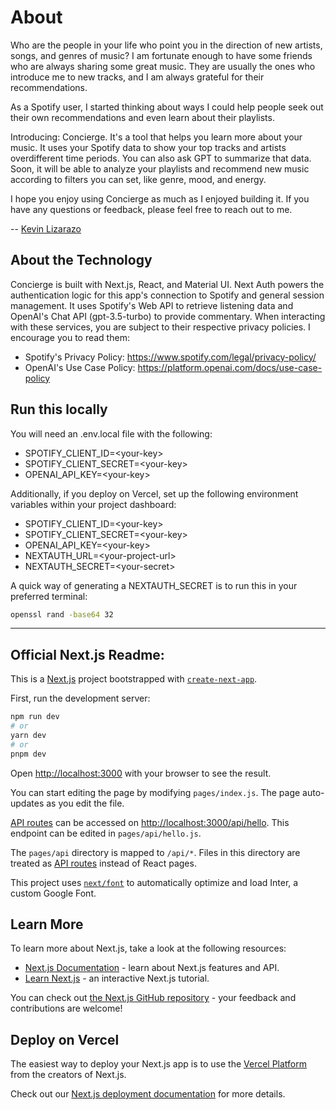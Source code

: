 # About
Who are the people in your life who point you in the direction of new artists, songs, and genres of music?
I am fortunate enough to have some friends who are always sharing some great music. They are usually the 
ones who introduce me to new tracks, and I am always grateful for their recommendations.

As a Spotify user, I started thinking about ways I could help people seek out their own recommendations and even 
learn about their playlists.

Introducing: Concierge. It's a tool that helps you learn more about your music. It uses your Spotify data to show 
your top tracks and artists overdifferent time periods. You can also ask GPT to summarize that data. Soon, it will 
be able to analyze your playlists and recommend new music according to filters you can set, like genre, mood, and 
energy.

I hope you enjoy using Concierge as much as I enjoyed building it. If you have any questions or feedback, please feel 
free to reach out to me.

-- [Kevin Lizarazo](https://kevinlizarazo.com)

## About the Technology
Concierge is built with Next.js, React, and Material UI. Next Auth powers the authentication logic for this app's 
connection to Spotify and general session management. It uses Spotify's Web API to retrieve listening data and 
OpenAI's Chat API (gpt-3.5-turbo) to provide commentary. When interacting with these services, you are subject to 
their respective privacy policies. I encourage you to read them:

- Spotify's Privacy Policy: https://www.spotify.com/legal/privacy-policy/
- OpenAI's Use Case Policy: https://platform.openai.com/docs/use-case-policy


## Run this locally

You will need an .env.local file with the following:

- SPOTIFY_CLIENT_ID=\<your-key>
- SPOTIFY_CLIENT_SECRET=\<your-key>
- OPENAI_API_KEY=\<your-key>

Additionally, if you deploy on Vercel, set up the following environment variables within your project dashboard:

- SPOTIFY_CLIENT_ID=\<your-key>
- SPOTIFY_CLIENT_SECRET=\<your-key>
- OPENAI_API_KEY=\<your-key>
- NEXTAUTH_URL=\<your-project-url>
- NEXTAUTH_SECRET=\<your-secret>

A quick way of generating a NEXTAUTH_SECRET is to run this in your preferred terminal:

```bash
openssl rand -base64 32
```

---

## Official Next.js Readme:

This is a [Next.js](https://nextjs.org/) project bootstrapped with [`create-next-app`](https://github.com/vercel/next.js/tree/canary/packages/create-next-app).

First, run the development server:

```bash
npm run dev
# or
yarn dev
# or
pnpm dev
```

Open [http://localhost:3000](http://localhost:3000) with your browser to see the result.

You can start editing the page by modifying `pages/index.js`. The page auto-updates as you edit the file.

[API routes](https://nextjs.org/docs/api-routes/introduction) can be accessed on [http://localhost:3000/api/hello](http://localhost:3000/api/hello). This endpoint can be edited in `pages/api/hello.js`.

The `pages/api` directory is mapped to `/api/*`. Files in this directory are treated as [API routes](https://nextjs.org/docs/api-routes/introduction) instead of React pages.

This project uses [`next/font`](https://nextjs.org/docs/basic-features/font-optimization) to automatically optimize and load Inter, a custom Google Font.

## Learn More

To learn more about Next.js, take a look at the following resources:

- [Next.js Documentation](https://nextjs.org/docs) - learn about Next.js features and API.
- [Learn Next.js](https://nextjs.org/learn) - an interactive Next.js tutorial.

You can check out [the Next.js GitHub repository](https://github.com/vercel/next.js/) - your feedback and contributions are welcome!

## Deploy on Vercel

The easiest way to deploy your Next.js app is to use the [Vercel Platform](https://vercel.com/new?utm_medium=default-template&filter=next.js&utm_source=create-next-app&utm_campaign=create-next-app-readme) from the creators of Next.js.

Check out our [Next.js deployment documentation](https://nextjs.org/docs/deployment) for more details.
